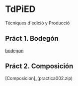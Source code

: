# TdPiED
Técniques d'edició y Producció
## Práct 1. Bodegón
[bodegon](practica001.rar)
## Práct 2. Composición
[Composicion]_(practica002.zip)
